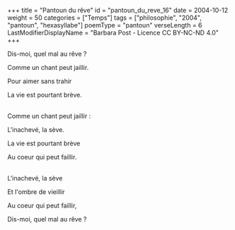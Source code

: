 +++
title = "Pantoun du rêve"
id = "pantoun_du_reve_16"
date = 2004-10-12
weight = 50
categories = ["Temps"]
tags = ["philosophie", "2004", "pantoun", "hexasyllabe"]
poemType = "pantoun"
verseLength = 6
LastModifierDisplayName = "Barbara Post - Licence CC BY-NC-ND 4.0"
+++

Dis-moi, quel mal au rêve ?

Comme un chant peut jaillir.

Pour aimer sans trahir

La vie est pourtant brève.

 \
Comme un chant peut jaillir :

L'inachevé, la sève.

La vie est pourtant brève

Au coeur qui peut faillir.

 \
L'inachevé, la sève

Et l'ombre de vieillir

Au coeur qui peut faillir,

Dis-moi, quel mal au rêve ?
